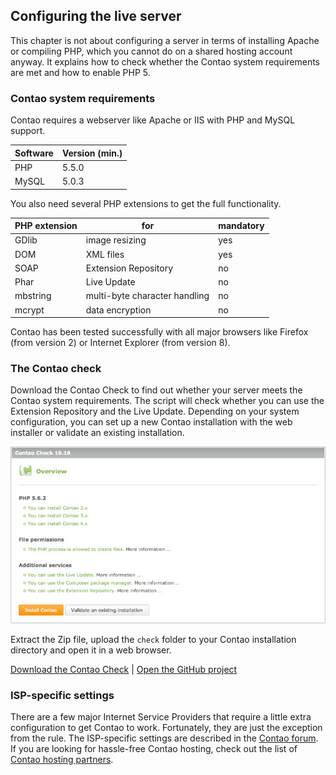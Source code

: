 ## Configuring the live server

This chapter is not about configuring a server in terms of installing Apache or
compiling PHP, which you cannot do on a shared hosting account anyway. It
explains how to check whether the Contao system requirements are met and how to
enable PHP 5.


### Contao system requirements

Contao requires a webserver like Apache or IIS with PHP and MySQL support.

| Software | Version (min.) |
|----------|----------------|
| PHP      | 5.5.0          |
| MySQL    | 5.0.3          |


You also need several PHP extensions to get the full functionality.

| PHP extension | for                           | mandatory |
|---------------|-------------------------------|-----------|
| GDlib         | image resizing                | yes       |
| DOM           | XML files                     | yes       |
| SOAP          | Extension Repository          | no        |
| Phar          | Live Update                   | no        |
| mbstring      | multi-byte character handling | no        |
| mcrypt        | data encryption               | no        |


Contao has been tested successfully with all major browsers like Firefox
(from version 2) or Internet Explorer (from version 8).


### The Contao check

Download the Contao Check to find out whether your server meets the Contao
system requirements. The script will check whether you can use the Extension
Repository and the Live Update. Depending on your system configuration, you
can set up a new Contao installation with the web installer or validate an
existing installation.

![](images/contao-check.jpg)

Extract the Zip file, upload the `check` folder to your Contao installation
directory and open it in a web browser.

[Download the Contao Check][1] | [Open the GitHub project][2]


### ISP-specific settings

There are a few major Internet Service Providers that require a little extra
configuration to get Contao to work. Fortunately, they are just the exception
from the rule. The ISP-specific settings are described in the [Contao
forum][3]. If you are looking for hassle-free Contao hosting, check out the
list of [Contao hosting partners][4].


[1]: https://github.com/contao/check/zipball/master
[2]: https://github.com/contao/check
[3]: https://community.contao.org/en/
[4]: https://contao.org/en/partners.html?search=services&for=partner_hosting
